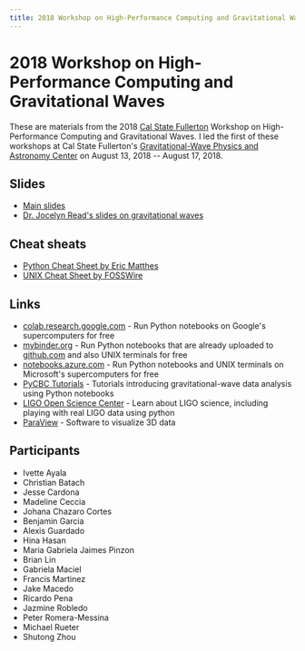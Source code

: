 ```yaml
---
title: 2018 Workshop on High-Performance Computing and Gravitational Waves
---
```


# 2018 Workshop on High-Performance Computing and Gravitational Waves

These are materials from the 2018 [Cal State
Fullerton](https://www.fullerton.edu) Workshop on High-Performance
Computing and Gravitational Waves. I led the first of these workshops
at Cal State Fullerton's [Gravitational-Wave Physics and Astronomy
Center](https://physics.fullerton.edu/gwpac) on August 13, 2018 -- August 17,
2018.

## Slides

* [Main slides](Workshop2018Slides.pdf)
* [Dr. Jocelyn Read's slides on gravitational waves](ReadWorkshop2018Slides.pdf)

## Cheat sheats

  * [Python Cheat Sheet by Eric Matthes](PythonCheatSheetMatthes.pdf)
  * [UNIX Cheat Sheet by FOSSWire](UnixCheatSheet.pdf)

## Links

  * [colab.research.google.com](https://colab.research.google.com) - Run Python notebooks on Google's supercomputers for free
  * [mybinder.org](https://mybinder.org) - Run Python notebooks that are already uploaded to [github.com](https://github.com) and also UNIX terminals for free
  * [notebooks.azure.com](https://notebooks.azure.com) - Run Python notebooks and UNIX terminals on Microsoft's supercomputers for free
  * [PyCBC Tutorials](https://github.com/gwastro/PyCBC-Tutorials) - Tutorials introducing gravitational-wave data analysis using Python notebooks
  * [LIGO Open Science Center](https://losc.ligo.org) - Learn about LIGO science, including playing with real LIGO data using python 
  * [ParaView](https://paraview.org) - Software to visualize 3D data

## Participants

* Ivette Ayala
* Christian Batach
* Jesse Cardona
* Madeline Ceccia
* Johana Chazaro Cortes
* Benjamin Garcia
* Alexis Guardado
* Hina Hasan
* Maria Gabriela Jaimes Pinzon
* Brian Lin
* Gabriela Maciel
* Francis Martinez
* Jake Macedo
* Ricardo Pena
* Jazmine Robledo
* Peter Romera-Messina
* Michael Rueter
* Shutong Zhou

